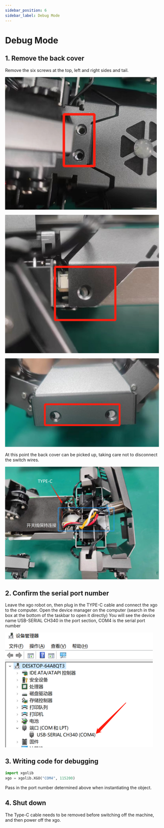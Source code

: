 ```yaml
---
sidebar_position: 6
sidebar_label: Debug Mode
---
```


# Debug Mode

 ## 1. Remove the back cover

Remove the six screws at the top, left and right sides and tail.

![](./../images/cm4-xgo-debug-01.png)

![](./../images/cm4-xgo-debug-02.png)

![](./../images/cm4-xgo-debug-03.png)

At this point the back cover can be picked up, taking care not to disconnect the switch wires.

![](./../images/cm4-xgo-debug-04.png)



 ## 2. Confirm the serial port number
Leave the xgo robot on, then plug in the TYPE-C cable and connect the xgo to the computer.
Open the device manager on the computer (search in the box at the bottom of the taskbar to open it directly)
You will see the device name USB-SERIAL CH340 in the port section, COM4 is the serial port number

![](./../images/cm4-xgo-debug-05.png)



 ## 3. Writing code for debugging

```python
import xgolib
xgo = xgolib.XGO("COM4", 115200)
```

Pass in the port number determined above when instantiating the object.

 ## 4. Shut down

The Type-C cable needs to be removed before switching off the machine, and then power off the xgo.
